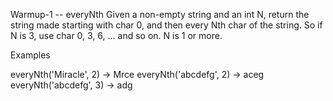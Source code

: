 Warmup-1 -- everyNth
Given a non-empty string and an int N, return the string made starting with char 0, and then every Nth char of the string. So if N is 3, use char 0, 3, 6, ... and so on. N is 1 or more.

Examples

everyNth('Miracle', 2) → Mrce
everyNth('abcdefg', 2) → aceg
everyNth('abcdefg', 3) → adg